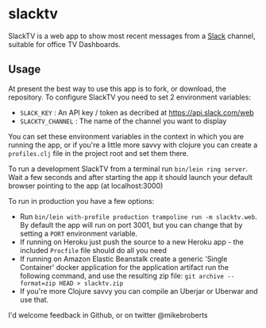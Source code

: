 # slacktv

SlackTV is a web app to show most recent messages from a [Slack](https://slack.com/) channel, suitable for
office TV Dashboards.

## Usage

At present the best way to use this app is to fork, or download, the repository. To configure SlackTV you
need to set 2 environment variables:

* `SLACK_KEY` : An API key / token as decribed at https://api.slack.com/web
* `SLACKTV_CHANNEL` : The name of the channel you want to display

You can set these environment variables in the context in which you are running the app, or if you're 
a little more savvy with clojure you can create a `profiles.clj` file in the project root and set them there.

To run a development SlackTV from a terminal run `bin/lein ring server`. Wait
a few seconds and after starting the app it should launch your default browser
pointing to the app (at localhost:3000)

To run in production you have a few options:
* Run `bin/lein with-profile production trampoline run -m slacktv.web`. By
default the app will run on port 3001, but you can change that by setting a `PORT`
environment variable.
* If running on Heroku just push the source to a new Heroku app - the included
`Procfile` file should do all you need
* If running on Amazon Elastic Beanstalk create a generic 'Single Container' docker 
application for the application artifact run the following command, and use the 
resulting zip file: `git archive --format=zip HEAD > slacktv.zip`
* If you're more Clojure savvy you can compile an Uberjar or Uberwar and use that.

I'd welcome feedback in Github, or on twitter @mikebroberts
